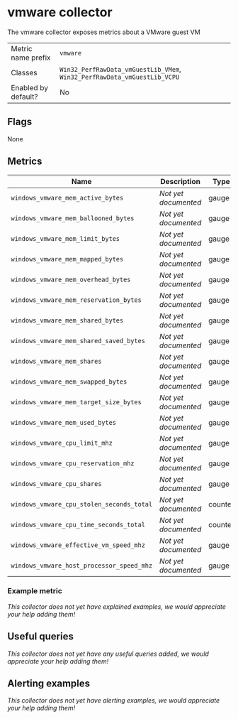 # vmware collector

The vmware collector exposes metrics about a VMware guest VM

|||
-|-
Metric name prefix  | `vmware`
Classes             | `Win32_PerfRawData_vmGuestLib_VMem`, `Win32_PerfRawData_vmGuestLib_VCPU`
Enabled by default? | No

## Flags

None

## Metrics

<!-- BEGIN auto-generated metrics table -->
Name | Description | Type | Labels
-----|-------------|------|-------
`windows_vmware_mem_active_bytes` | _Not yet documented_ | gauge | None
`windows_vmware_mem_ballooned_bytes` | _Not yet documented_ | gauge | None
`windows_vmware_mem_limit_bytes` | _Not yet documented_ | gauge | None
`windows_vmware_mem_mapped_bytes` | _Not yet documented_ | gauge | None
`windows_vmware_mem_overhead_bytes` | _Not yet documented_ | gauge | None
`windows_vmware_mem_reservation_bytes` | _Not yet documented_ | gauge | None
`windows_vmware_mem_shared_bytes` | _Not yet documented_ | gauge | None
`windows_vmware_mem_shared_saved_bytes` | _Not yet documented_ | gauge | None
`windows_vmware_mem_shares` | _Not yet documented_ | gauge | None
`windows_vmware_mem_swapped_bytes` | _Not yet documented_ | gauge | None
`windows_vmware_mem_target_size_bytes` | _Not yet documented_ | gauge | None
`windows_vmware_mem_used_bytes` | _Not yet documented_ | gauge | None
`windows_vmware_cpu_limit_mhz` | _Not yet documented_ | gauge | None
`windows_vmware_cpu_reservation_mhz` | _Not yet documented_ | gauge | None
`windows_vmware_cpu_shares` | _Not yet documented_ | gauge | None
`windows_vmware_cpu_stolen_seconds_total` | _Not yet documented_ | counter | None
`windows_vmware_cpu_time_seconds_total` | _Not yet documented_ | counter | None
`windows_vmware_effective_vm_speed_mhz` | _Not yet documented_ | gauge | None
`windows_vmware_host_processor_speed_mhz` | _Not yet documented_ | gauge | None
<!-- END auto-generated metrics table -->

### Example metric
_This collector does not yet have explained examples, we would appreciate your help adding them!_

## Useful queries
_This collector does not yet have any useful queries added, we would appreciate your help adding them!_

## Alerting examples
_This collector does not yet have alerting examples, we would appreciate your help adding them!_
